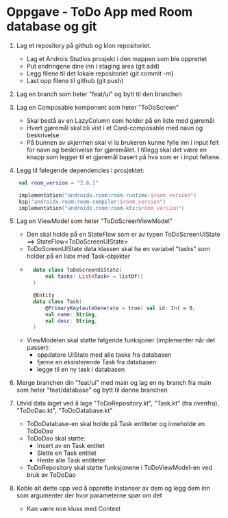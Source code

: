 # Oppgave - ToDo App med Room database og git

1. Lag et repository på github og klon repositoriet.
    - Lag et Androis Studios prosjekt i den mappen som ble opprettet
    - Put endringene dine inn i staging area    (git add)
    - Legg filene til det lokale repositoriet   (git commit -m)
    - Last opp filene til github                (git push)

2. Lag en branch som heter "feat/ui" og bytt til den branchen

3. Lag en Composable komponent som heter "ToDoScreen"
    - Skal bestå av en LazyColumn som holder på en liste med gjøremål
    - Hvert gjøremål skal bli vist i et Card-composable med navn og beskrivelse
    - På bunnen av skjermen skal vi la brukeren kunne fylle inn i input felt for navn og beskrivelse for gjøremålet. I tillegg skal det være en knapp som legger til et gjøremål basert på hva som er i input feltene.

4. Legg til følegende dependencies i prosjektet:
```kotlin
    val room_version = "2.6.1"

    implementation("androidx.room:room-runtime:$room_version")
    ksp("androidx.room:room-compiler:$room_version")
    implementation("androidx.room:room-ktx:$room_version")
```

5. Lag en ViewModel som heter "ToDoScreenViewModel"
    - Den skal holde på en StateFlow som er av typen ToDoScreenUIState ==> StateFlow<ToDoScreenUIState\>
    - ToDoScreenUIState data klassen skal ha en variabel "tasks" som holder på en liste med Task-objekter
    - ```kotlin
        data class ToDoScreenUiState(
            val tasks: List<Task> = listOf()
        )

        @Entity
        data class Task(
            @PrimaryKey(autoGenerate = true) val id: Int = 0,
            val name: String,
            val desc: String,
        )
        ```
    - ViewModelen skal støtte følgende funksjoner (implementer når det passer):
        - oppdatere UIState med alle tasks fra databasen
        - fjerne en eksisterende Task fra databasen
        - legge til en ny task i databasen

6. Merge branchen din "feat/ui" med main og lag en ny branch fra main som heter "feat/database" og bytt til denne branchen

7. Utvid data laget ved å lage "ToDoRepository.kt", "Task.kt" (fra ovenfra), "ToDoDao.kt", "ToDoDatabase.kt"
    - ToDoDatabase-en skal holde på Task entiteter og inneholde en ToDoDao
    - ToDoDao skal støtte:
        - Insert av en Task entitet
        - Slette en Task entitet
        - Hente alle Task entiteter
    - ToDoRepository skal støtte funksjonene i ToDoViewModel-en ved bruk av ToDoDao

8. Koble alt dette opp ved å opprette instanser av dem og legg dem inn som argumenter der hvor parameterne spør om det
    - Kan være noe kluss med Context